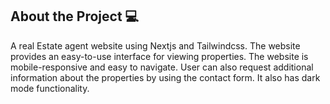 ## About the Project 💻

A real Estate agent website using Nextjs and Tailwindcss. The website provides an easy-to-use interface for viewing properties. The website is mobile-responsive and easy to navigate. User can also request additional information about the properties by using the contact form. It also has dark mode functionality.

